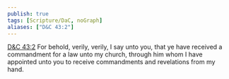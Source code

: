 ```yaml
---
publish: true
tags: [Scripture/DaC, noGraph]
aliases: ["D&C 43:2"]
---
```

[D&C 43:2](https://churchofjesuschrist.org/study/scriptures/dc-testament/dc/43?lang=eng&id=p2#p2) For behold, verily, verily, I say unto you, that ye have received a commandment for a law unto my church, through him whom I have appointed unto you to receive commandments and revelations from my hand.
